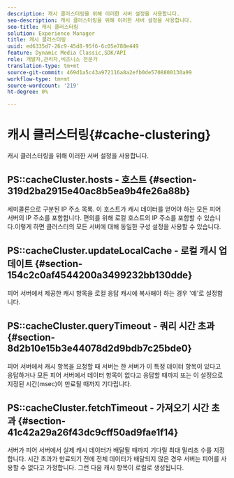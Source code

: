 ```yaml
---
description: 캐시 클러스터링을 위해 이러한 서버 설정을 사용합니다.
seo-description: 캐시 클러스터링을 위해 이러한 서버 설정을 사용합니다.
seo-title: 캐시 클러스터링
solution: Experience Manager
title: 캐시 클러스터링
uuid: ed6335d7-26c9-45d8-95f6-6c05e788e449
feature: Dynamic Media Classic,SDK/API
role: 개발자,관리자,비즈니스 전문가
translation-type: tm+mt
source-git-commit: 469d1a5c43a972116a8a2efb0de5708800130a99
workflow-type: tm+mt
source-wordcount: '219'
ht-degree: 0%

---
```



# 캐시 클러스터링{#cache-clustering}

캐시 클러스터링을 위해 이러한 서버 설정을 사용합니다.

## PS::cacheCluster.hosts - 호스트 {#section-319d2ba2915e40ac8b5ea9b4fe26a88b}

세미콜론으로 구분된 IP 주소 목록. 이 호스트가 캐시 데이터를 얻어야 하는 모든 피어 서버의 IP 주소를 포함합니다. 편의를 위해 로컬 호스트의 IP 주소를 포함할 수 있습니다.이렇게 하면 클러스터의 모든 서버에 대해 동일한 구성 설정을 사용할 수 있습니다.

## PS::cacheCluster.updateLocalCache - 로컬 캐시 업데이트 {#section-154c2c0af4544200a3499232bb130dde}

피어 서버에서 제공한 캐시 항목을 로컬 응답 캐시에 복사해야 하는 경우 &#39;예&#39;로 설정합니다.

## PS::cacheCluster.queryTimeout - 쿼리 시간 초과 {#section-8d2b10e15b3e44078d2d9bdb7c25bde0}

피어 서버에서 캐시 항목을 요청할 때 서버는 한 서버가 이 특정 데이터 항목이 있다고 응답하거나 모든 피어 서버에서 데이터 항목이 없다고 응답할 때까지 또는 이 설정으로 지정된 시간(msec)이 만료될 때까지 기다립니다.

## PS::cacheCluster.fetchTimeout - 가져오기 시간 초과 {#section-41c42a29a26f43dc9cff50ad9fae1f14}

서버가 피어 서버에서 실제 캐시 데이터가 배달될 때까지 기다릴 최대 밀리초 수를 지정합니다. 시간 초과가 만료되기 전에 전체 데이터가 배달되지 않은 경우 서버는 피어를 사용할 수 없다고 가정합니다. 그런 다음 캐시 항목이 로컬로 생성됩니다.
